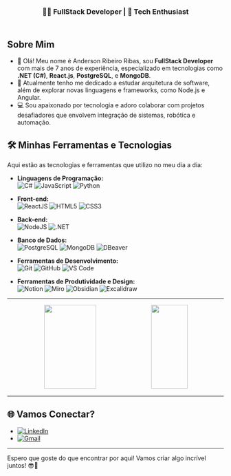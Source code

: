 
<h3 align="center">
  👨‍💻 FullStack Developer | 🤖 Tech Enthusiast 
</h3>

<img src="./.github/assets/lineBar.png" width="100%" height="8px"/>

## **Sobre Mim**

- 👋 Olá! Meu nome é Anderson Ribeiro Ribas, sou **FullStack Developer** com mais de 7 anos de experiência, especializado em tecnologias como **.NET (C#)**, **React.js**, **PostgreSQL**, e **MongoDB**.
- 🧠 Atualmente tenho me dedicado a estudar arquitetura de software, além de explorar novas linguagens e frameworks, como Node.js e Angular.
- 💻 Sou apaixonado por tecnologia e adoro colaborar com projetos desafiadores que envolvem integração de sistemas, robótica e automação.

## 🛠️ **Minhas Ferramentas e Tecnologias**

Aqui estão as tecnologias e ferramentas que utilizo no meu dia a dia:

- **Linguagens de Programação:**  
  ![C#](https://img.shields.io/badge/-CSharp-239120?logo=c-sharp&logoColor=white&style=for-the-badge) ![JavaScript](https://img.shields.io/badge/-JavaScript-F7DF1E?logo=javascript&logoColor=black&style=for-the-badge) ![Python](https://img.shields.io/badge/-Python-3776AB?logo=python&logoColor=white&style=for-the-badge)

- **Front-end:**  
  ![ReactJS](https://img.shields.io/badge/-ReactJS-61DAFB?logo=react&logoColor=black&style=for-the-badge) ![HTML5](https://img.shields.io/badge/-HTML5-E34F26?logo=html5&logoColor=white&style=for-the-badge) ![CSS3](https://img.shields.io/badge/-CSS3-1572B6?logo=css3&logoColor=white&style=for-the-badge)

- **Back-end:**  
  ![NodeJS](https://img.shields.io/badge/-Node.js-339933?logo=node.js&logoColor=white&style=for-the-badge) ![.NET](https://img.shields.io/badge/-DotNET-512BD4?logo=dotnet&logoColor=white&style=for-the-badge)

- **Banco de Dados:**  
  ![PostgreSQL](https://img.shields.io/badge/-PostgreSQL-4169E1?logo=postgresql&logoColor=white&style=for-the-badge) ![MongoDB](https://img.shields.io/badge/-MongoDB-47A248?logo=mongodb&logoColor=white&style=for-the-badge) ![DBeaver](https://img.shields.io/badge/-DBeaver-372923?logo=dbeaver&logoColor=white&style=for-the-badge)

- **Ferramentas de Desenvolvimento:**  
  ![Git](https://img.shields.io/badge/-Git-F05032?logo=git&logoColor=white&style=for-the-badge) ![GitHub](https://img.shields.io/badge/-GitHub-181717?logo=github&logoColor=white&style=for-the-badge) ![VS Code](https://img.shields.io/badge/-VS%20Code-007ACC?logo=visual-studio-code&logoColor=white&style=for-the-badge)

- **Ferramentas de Produtividade e Design:**  
  ![Notion](https://img.shields.io/badge/-Notion-000000?logo=notion&logoColor=white&style=for-the-badge) ![Miro](https://img.shields.io/badge/-Miro-050038?logo=miro&logoColor=yellow&style=for-the-badge) ![Obsidian](https://img.shields.io/badge/-Obsidian-483699?logo=obsidian&logoColor=white&style=for-the-badge) ![Excalidraw](https://img.shields.io/badge/-Excalidraw-1B1F23?logo=excalidraw&logoColor=white&style=for-the-badge)

---

<div align="center">
  <img width="49%" height="195px" src="https://github-readme-stats.vercel.app/api?username=andersonrribas&show_icons=true&count_private=true&title_color=80F7D4&icon_color=9d00ff&text_color=c9d1d9&bg_color=0d1117&border_color=fff0" /> 
  <img width="41%" height="195px" src="https://github-readme-stats.vercel.app/api/top-langs/?username=andersonrribas&layout=compact&title_color=80F7D4&text_color=fff&bg_color=0d1117&border_color=fff0" />
</div>

---

## 🌐 **Vamos Conectar?**

- [![LinkedIn](https://img.shields.io/badge/-LinkedIn-blue?logo=linkedin&logoColor=white&style=for-the-badge)](https://www.linkedin.com/in/andersonrribas)
- [![Gmail](https://img.shields.io/badge/-Gmail-D14836?logo=gmail&logoColor=white&style=for-the-badge)](mailto:ander.ribas@gmail.com)

---

Espero que goste do que encontrar por aqui! Vamos criar algo incrível juntos! 😎🚀
